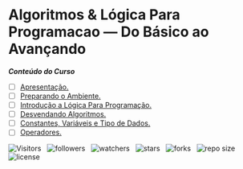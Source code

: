 <!-- TITLE -->
# Algoritmos & Lógica Para Programacao — Do Básico ao Avançando

***Conteúdo do Curso***

* [ ] [Apresentação.](https://github.com/Devsgeeknerd/mod-apr-alg-log-par-pro-bas-ava "Ver módulo")
* [ ] [Preparando o Ambiente.](https://github.com/Devsgeeknerd/mod-pre-amb-alg-log-par-pro-bas-ava "ver modulo")
* [ ] [Introdução a Lógica Para Programação.](https://github.com/Devsgeeknerd/mod-int-log-par-pro-alg-log-par-pro-bas-ava "Ver modulo")
* [ ] [Desvendando Algoritmos.](https://github.com/Devsgeeknerd/mod-des-alg-alg-log-par-pro-bas-ava "Ver modulo")
* [ ] [Constantes, Variáveis e Tipo de Dados.](https://github.com?Devsgeeknerd/mod-con-var-tip-dad-alg-log-par-pro-bas-ava "Ver modulo")
* [ ] [Operadores.](https://github.com/Desvgeeknerd/mod-ope-alg-log-par-pro-bas-ava "Ver modulo")

![Visitors](https://api.visitorbadge.io/api/visitors?path=Devsgeeknerd%2Fcur-alg-log-par-pro-bas-ava&label=VISITANTES&labelColor=%23f9e64f&countColor=%23008000&style=plastic "Total de Visitas")
&nbsp;
![followers](https://img.shields.io/github/followers/Devsgeeknerd?style=plastic&label=SEGUIDORES&labelColor=f9e64f "Total de Seguidores")
&nbsp;
![watchers](https://img.shields.io/github/watchers/Devsgeeknerd/cur-alg-log-par-pro-bas-ava?style=plastic&label=OBSERVADORES&labelColor=f9e64f "Total de Observadores")
&nbsp;
![stars](https://img.shields.io/github/stars/Devsgeeknerd/cur-alg-log-par-pro-bas-ava?style=plastic&label=ESTRELAS&labelColor=f9e64f "Total de Estrelas Recebidas")
&nbsp;
![forks](https://img.shields.io/github/forks/Devsgeeknerd/cur-alg-log-par-pro-bas-ava?style=plastic&label=BIFURCAÇÕES&labelColor=f9e64f "Total de Bifurcações")
&nbsp;
![repo size](https://img.shields.io/github/repo-size/Devsgeeknerd/cur-alg-log-par-pro-bas-ava?style=plastic&label=TAMANHO&labelColor=f9e64f "Tamanho do Repositório")
&nbsp;
![license](https://img.shields.io/github/license/Devsgeeknerd/cur-alg-log-par-pro-bas-ava?style=plastic&label=LICENÇA&labelColor=f9e64f "Licença do Repositório")
